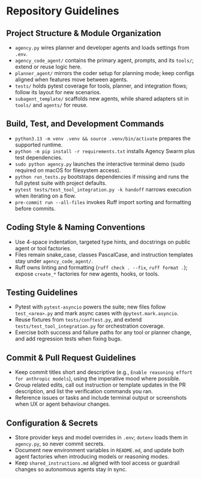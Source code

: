 # Repository Guidelines

## Project Structure & Module Organization
- `agency.py` wires planner and developer agents and loads settings from `.env`.
- `agency_code_agent/` contains the primary agent, prompts, and its `tools/`; extend or reuse logic here.
- `planner_agent/` mirrors the coder setup for planning mode; keep configs aligned when features move between agents.
- `tests/` holds pytest coverage for tools, planner, and integration flows; follow its layout for new scenarios.
- `subagent_template/` scaffolds new agents, while shared adapters sit in `tools/` and `agents/` for reuse.

## Build, Test, and Development Commands
- `python3.13 -m venv .venv && source .venv/bin/activate` prepares the supported runtime.
- `python -m pip install -r requirements.txt` installs Agency Swarm plus test dependencies.
- `sudo python agency.py` launches the interactive terminal demo (sudo required on macOS for filesystem access).
- `python run_tests.py` bootstraps dependencies if missing and runs the full pytest suite with project defaults.
- `pytest tests/test_tool_integration.py -k handoff` narrows execution when iterating on a flow.
- `pre-commit run --all-files` invokes Ruff import sorting and formatting before commits.

## Coding Style & Naming Conventions
- Use 4-space indentation, targeted type hints, and docstrings on public agent or tool factories.
- Files remain snake_case, classes PascalCase, and instruction templates stay under `agency_code_agent/`.
- Ruff owns linting and formatting (`ruff check . --fix`, `ruff format .`); expose `create_*` factories for new agents, hooks, or tools.

## Testing Guidelines
- Pytest with `pytest-asyncio` powers the suite; new files follow `test_<area>.py` and mark async cases with `@pytest.mark.asyncio`.
- Reuse fixtures from `tests/conftest.py`, and extend `tests/test_tool_integration.py` for orchestration coverage.
- Exercise both success and failure paths for any tool or planner change, and add regression tests when fixing bugs.

## Commit & Pull Request Guidelines
- Keep commit titles short and descriptive (e.g., `Enable reasoning effort for anthropic models`), using the imperative mood where possible.
- Group related edits, call out instruction or template updates in the PR description, and list the verification commands you ran.
- Reference issues or tasks and include terminal output or screenshots when UX or agent behaviour changes.

## Configuration & Secrets
- Store provider keys and model overrides in `.env`; `dotenv` loads them in `agency.py`, so never commit secrets.
- Document new environment variables in `README.md`, and update both agent factories when introducing models or reasoning modes.
- Keep `shared_instructions.md` aligned with tool access or guardrail changes so autonomous agents stay in sync.
